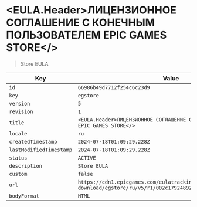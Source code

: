 # <EULA.Header>ЛИЦЕНЗИОННОЕ СОГЛАШЕНИЕ С КОНЕЧНЫМ ПОЛЬЗОВАТЕЛЕМ EPIC GAMES STORE</>

> Store EULA

| Key | Value |
| --- | ----- |
| `id` | `66986b49d7712f254c6c23d9` |
| `key` | `egstore` |
| `version` | `5` |
| `revision` | `1` |
| `title` | `<EULA.Header>ЛИЦЕНЗИОННОЕ СОГЛАШЕНИЕ С КОНЕЧНЫМ ПОЛЬЗОВАТЕЛЕМ EPIC GAMES STORE</>` |
| `locale` | `ru` |
| `createdTimestamp` | `2024-07-18T01:09:29.228Z` |
| `lastModifiedTimestamp` | `2024-07-18T01:09:29.228Z` |
| `status` | `ACTIVE` |
| `description` | `Store EULA` |
| `custom` | `false` |
| `url` | `https://cdn1.epicgames.com/eulatracking-download/egstore/ru/v5/r1/002c1792489299c7c31dc25d136a9292.pdf` |
| `bodyFormat` | `HTML` |
